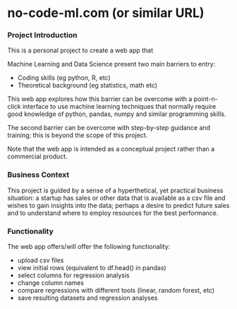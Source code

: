 # no-code-ml.com (or similar URL)
### Project Introduction
This is a personal project to create a web app that

Machine Learning and Data Science present two main barriers to entry:
* Coding skills (eg python, R, etc)
* Theoretical background (eg statistics, math etc)

This web app explores how this barrier can be overcome with a point-n-click interface to use machine learning techniques that normally require good knowledge of python, pandas, numpy and similar programming skills.

The second barrier can be overcome with step-by-step guidance and training; this is beyond the scope of this project.

Note that the web app is intended as a conceptual project rather than a commercial product.  

### Business Context
This project is guided by a sense of a hyperthetical, yet practical business situation: a startup has sales or other data that is available as a csv file and wishes to gain insights into the data; perhaps a desire to predict future sales and to understand where to employ resources for the best performance.  


### Functionality
The web app offers/will offer the following functionality:
* upload csv files
* view initial rows (equivalent to df.head() in pandas)
* select columns for regression analysis
* change column names
* compare regressions with different tools (linear, random forest, etc)
* save resulting datasets and regression analyses
